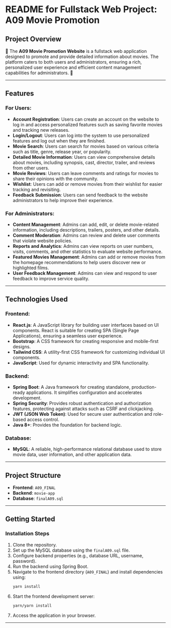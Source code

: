 
# README for Fullstack Web Project: A09 Movie Promotion

## Project Overview
🎥 The **A09 Movie Promotion Website** is a fullstack web application designed to promote and provide detailed information about movies. The platform caters to both users and administrators, ensuring a rich, personalized user experience and efficient content management capabilities for administrators. 🌟

---

## Features

### For Users:
- **Account Registration**: Users can create an account on the website to log in and access personalized features such as saving favorite movies and tracking new releases.
- **Login/Logout**: Users can log into the system to use personalized features and log out when they are finished.
- **Movie Search**: Users can search for movies based on various criteria such as title, genre, release year, or popularity.
- **Detailed Movie Information**: Users can view comprehensive details about movies, including synopsis, cast, director, trailer, and reviews from other users.
- **Movie Reviews**: Users can leave comments and ratings for movies to share their opinions with the community.
- **Wishlist**: Users can add or remove movies from their wishlist for easier tracking and revisiting.
- **Feedback Submission**: Users can send feedback to the website administrators to help improve their experience.

### For Administrators:
- **Content Management**: Admins can add, edit, or delete movie-related information, including descriptions, trailers, posters, and other details.
- **Comment Moderation**: Admins can review and delete user comments that violate website policies.
- **Reports and Analytics**: Admins can view reports on user numbers, visits, comments, and other statistics to evaluate website performance.
- **Featured Movies Management**: Admins can add or remove movies from the homepage recommendations to help users discover new or highlighted films.
- **User Feedback Management**: Admins can view and respond to user feedback to improve service quality.

---

## Technologies Used

### Frontend:
- **React.js**: A JavaScript library for building user interfaces based on UI components. React is suitable for creating SPA (Single Page Applications), ensuring a seamless user experience.
- **Bootstrap**: A CSS framework for creating responsive and mobile-first designs.
- **Tailwind CSS**: A utility-first CSS framework for customizing individual UI components.
- **JavaScript**: Used for dynamic interactivity and SPA functionality.

### Backend:
- **Spring Boot**: A Java framework for creating standalone, production-ready applications. It simplifies configuration and accelerates development.
- **Spring Security**: Provides robust authentication and authorization features, protecting against attacks such as CSRF and clickjacking.
- **JWT (JSON Web Token)**: Used for secure user authentication and role-based access control.
- **Java 8+**: Provides the foundation for backend logic.

### Database:
- **MySQL**: A reliable, high-performance relational database used to store movie data, user information, and other application data.

---

## Project Structure
- **Frontend**: `A09_FINAL`
- **Backend**: `movie-app`
- **Database**: `finalA09.sql`

---

## Getting Started
### Installation Steps
1. Clone the repository.
2. Set up the MySQL database using the `finalA09.sql` file.
3. Configure backend properties (e.g., database URL, username, password).
4. Run the backend using Spring Boot.
5. Navigate to the frontend directory (`A09_FINAL`) and install dependencies using:
   ```bash
   yarn install
   ```
6. Start the frontend development server:
   ```bash
   yarn/yarn install
   ```
7. Access the application in your browser.

---



